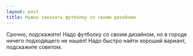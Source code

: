 ```yaml
---
layout: post 
title: Нужно заказать футболку со своим дизайном 
--- 
```

Срочно, подскажите! Надо футболку со своим дизайном, но в городе ничего подходящего не нашёл! Надо быстро найти хороший вариант, подскажите советом.